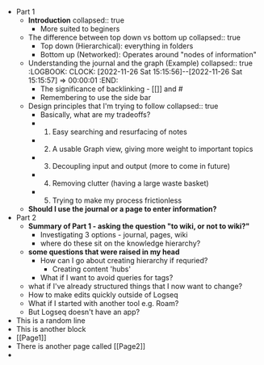- Part 1
	- **Introduction**
	  collapsed:: true
		- More suited to beginers
	- The difference between top down vs bottom up
	  collapsed:: true
		- Top down (Hierarchical): everything in folders
		- Bottom up (Networked): Operates around "nodes of information"
	- Understanding the journal and the graph (Example)
	  collapsed:: true
	  :LOGBOOK:
	  CLOCK: [2022-11-26 Sat 15:15:56]--[2022-11-26 Sat 15:15:57] =>  00:00:01
	  :END:
		- The significance of backlinking - [[]] and #
		- Remembering to use the side bar
	- Design principles that I'm trying to follow
	  collapsed:: true
		- Basically, what are my tradeoffs?
		- 1. Easy searching and resurfacing of notes
		- 2. A usable Graph view, giving more weight to important topics
		- 3. Decoupling input and output (more to come in future)
		- 4. Removing clutter (having a large waste basket)
		- 5. Trying to make my process frictionless
	- **Should I use the journal or a page to enter information?**
- Part 2
	- **Summary of Part 1 - asking the question "to wiki, or not to wiki?"**
		- Investigating 3 options - journal, pages, wiki
		- where do these sit on the knowledge hierarchy?
	- **some questions that were raised in my head**
		- How can I go about creating hierarchy if requried?
			- Creating content 'hubs'
		- What if I want to avoid queries for tags?
	- what if I've already structured things that I now want to change?
	- How to make edits quickly outside of Logseq
	- What if I started with another tool e.g. Roam?
	- But Logseq doesn't have an app?
- This is a random line
- This is another block
- [[Page1]]
- There is another page called [[Page2]]
-